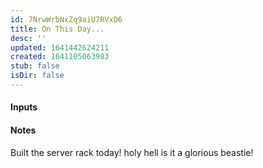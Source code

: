 ```yaml
---
id: 7NrwWrbNxZq9aiU7RVxD6
title: On This Day...
desc: ''
updated: 1641442624211
created: 1641105063983
stub: false
isDir: false
---
```


#### Inputs

#### Notes

Built the server rack today! holy hell is it a glorious beastie!

